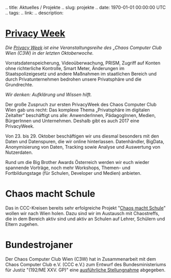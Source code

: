 .. title: Aktuelles / Projekte
.. slug: projekte
.. date: 1970-01-01 00:00:00 UTC
.. tags:
.. link:
.. description:

# [Privacy Week](https://privacyweek.at/)

*Die [Privacy Week](https://privacyweek.at/) ist eine Veranstaltungsreihe des „Chaos Computer Club Wien (C3W) in der letzten Oktoberwoche.*

Vorratsdatenspeicherung, Videoüberwachung, PRISM, Zugriff auf Konten ohne richterliche Kontrolle, Smart Meter, Änderungen im Staatspolizeigesetz und andere Maßnahmen im staatlichen Bereich und durch Privatunternehmen bedrohen unsere Privatsphäre und die Grundrechte.

*Wir denken: Aufklärung und Wissen hilft.*


Der große Zuspruch zur ersten PrivacyWeek des Chaos Computer Club Wien gab uns recht: Das komplexe Thema „Privatsphäre im digitalen Zeitalter“ beschäftigt uns alle: AnwenderInnen, PädagogInnen, Medien, BürgerInnen und Unternehmen. Deshalb gibt es auch 2017 eine PrivacyWeek.

Von 23. bis 29. Oktober beschäftigen wir uns diesmal besonders mit den Daten und Datenspuren, die wir online hinterlassen. Datenhändler, BigData, Anonymisierung von Daten, Tracking sowie Analyse und Auswertung von Nutzerdaten.

Rund um die Big Brother Awards Österreich werden wir euch wieder spannende Vorträge, noch mehr Workshops, Themen- und Fortbildungstage (für Schulen, Developer und Medien) anbieten.


# Chaos macht Schule
Das in CCC-Kreisen bereits sehr erfolgreiche Projekt 
"[Chaos macht Schule](/schule)" wollen wir nach 
Wien holen. Dazu sind wir im Austausch mit Chaostreffs, die in dem Bereich 
aktiv sind und aktiv an Schulen auf Lehrer, Schülern und Eltern zugehen.

# Bundestrojaner
Der Chaos Computer Club Wien (C3W) hat in Zusammenarbeit mit dem 
Chaos Computer Club e.V. (CCC e.V.) zum Entwurf des Bundesministeriums für Justiz "(192/ME XXV. GP)" eine 
[ausführliche Stellungnahme](link://slug/192ME_stellungnahme_staatstrojaner) 
abgegeben. 
